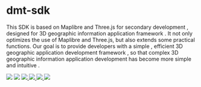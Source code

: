 
# dmt-sdk

This SDK is based on Maplibre and Three.js for secondary development , designed for 3D geographic information application framework . It not only optimizes the use of Maplibre and Three.js, but also extends some practical functions. Our goal is to provide developers with a simple , efficient 3D geographic application development framework , so that complex 3D geographic information application development has become more simple and intuitive .

<p>
<img src="https://img.shields.io/github/actions/workflow/status/dvgis/dm-sdk/build.yml"/>
<img src="https://img.shields.io/badge/license-Apache%202-blue"/>
<a href="https://www.npmjs.com/package/@dvgis/dm-sdk" target="_blank">
 <img src="https://img.shields.io/npm/v/@dvgis/dm-sdk?color=orange&logo=npm" />
</a>
<a href="https://www.npmjs.com/package/@dvgis/dm-sdk" target="_blank">
 <img src="https://img.shields.io/npm/dt/@dvgis/dm-sdk?logo=npm"/>
</a>
<a href="https://resource.dvgis.cn/dm-docs/zh/" target="_blank">
 <img src="https://img.shields.io/badge/docs-online-yellow.svg"/>
</a>
<a href="https://dm.dvgis.cn" target="_blank">
 <img src="https://img.shields.io/badge/demo-online-red.svg"/>
</a>
</p>
